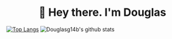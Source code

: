 <h1 align="center">👋 Hey there. I'm Douglas </br></h1> 

<!--<p align="center">
  <a href="https://www.linkedin.com/in/douglas-gaskell">
    <img src="https://img.shields.io/static/v1?message=LinkedIn&style=flat-square&logo=linkedin&color=blue&labelColor=blue&label=%20">
  </a>
</p>-->


[![Top Langs](https://github-readme-stats-hsx0of46r-douglasg14b.vercel.app/api/top-langs/?username=douglasg14b&langs_count=10&layout=compact&theme=vision-friendly-dark)](https://github.com/douglasg14b/github-readme-stats)
![Douglasg14b's github stats](https://github-readme-stats-hsx0of46r-douglasg14b.vercel.app/api?username=douglasg14b&theme=vision-friendly-dark&show_icons=true&count_private=true)
<!--
**douglasg14b/douglasg14b** is a ✨ _special_ ✨ repository because its `README.md` (this file) appears on your GitHub profile.

Here are some ideas to get you started:

- 🔭 I’m currently working on ...
- 🌱 I’m currently learning ...
- 👯 I’m looking to collaborate on ...
- 🤔 I’m looking for help with ...
- 💬 Ask me about ...
- 📫 How to reach me: ...
- 😄 Pronouns: ...
- ⚡ Fun fact: ...
-->

